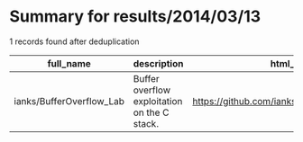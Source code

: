 
# Summary for results/2014/03/13
    
1 records found after deduplication

| full_name | description | html_url | matched_list | matched_count | pushed_at | size | stargazers_count | language | forks_count |
|--------------------------|----------------------------------------------|---------------------------------------------|----------------|-----------------|---------------------------|--------|--------------------|------------|---------------|
| ianks/BufferOverflow_Lab | Buffer overflow exploitation on the C stack. | https://github.com/ianks/BufferOverflow_Lab | ['exploit'] | 1 | 2014-03-13 04:23:41+00:00 | 272 | 2 | Assembly | 0 |

